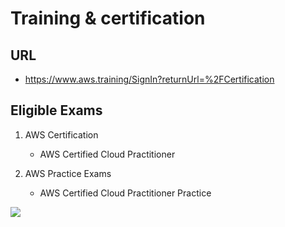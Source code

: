 # Training & certification

## URL
* https://www.aws.training/SignIn?returnUrl=%2FCertification

## Eligible Exams
1) AWS Certification
    * AWS Certified Cloud Practitioner
    
2) AWS Practice Exams
    * AWS Certified Cloud Practitioner Practice

[<img src="https://i.imgur.com/leqzowR.png">](https://i.imgur.com/leqzowR.png)
